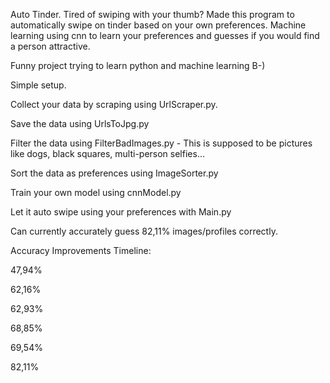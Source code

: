 Auto Tinder. Tired of swiping with your thumb? Made this program to automatically swipe on tinder based on your own preferences. Machine learning using cnn to learn your preferences and guesses if you would find a person attractive.

Funny project trying to learn python and machine learning B-)

Simple setup. 

Collect your data by scraping using UrlScraper.py.

Save the data using UrlsToJpg.py

Filter the data using FilterBadImages.py - This is supposed to be pictures like dogs, black squares, multi-person selfies...

Sort the data as preferences using ImageSorter.py

Train your own model using cnnModel.py

Let it auto swipe using your preferences with Main.py

Can currently accurately guess 82,11% images/profiles correctly.

Accuracy Improvements Timeline:

47,94%

62,16%

62,93%

68,85%

69,54%

82,11%
